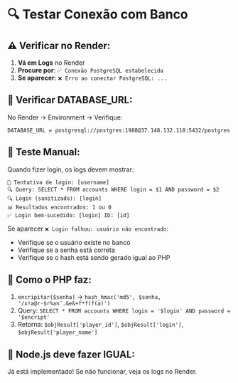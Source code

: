 # 🔍 Testar Conexão com Banco

## ⚠️ Verificar no Render:

1. **Vá em Logs** no Render
2. **Procure por**: `✅ Conexão PostgreSQL estabelecida`
3. **Se aparecer**: `❌ Erro ao conectar PostgreSQL: ...`

## 🔧 Verificar DATABASE_URL:

No Render → Environment → Verifique:
```
DATABASE_URL = postgresql://postgres:1988@37.148.132.118:5432/postgres
```

## 🧪 Teste Manual:

Quando fizer login, os logs devem mostrar:
```
🔐 Tentativa de login: [username]
🔍 Query: SELECT * FROM accounts WHERE login = $1 AND password = $2
🔍 Login (sanitizado): [login]
📊 Resultados encontrados: 1 ou 0
✅ Login bem-sucedido: [login] ID: [id]
```

Se aparecer `❌ Login falhou: usuário não encontrado`:
- Verifique se o usuário existe no banco
- Verifique se a senha está correta
- Verifique se o hash está sendo gerado igual ao PHP

## 🔑 Como o PHP faz:

1. `encripitar($senha)` → `hash_hmac('md5', $senha, '/x!a@r-$r%an¨.&e&+f*f(f(a)')`
2. Query: `SELECT * FROM accounts WHERE login = '$login' AND password = '$encript'`
3. Retorna: `$objResult['player_id']`, `$objResult['login']`, `$objResult['player_name']`

## 📝 Node.js deve fazer IGUAL:

Já está implementado! Se não funcionar, veja os logs no Render.

